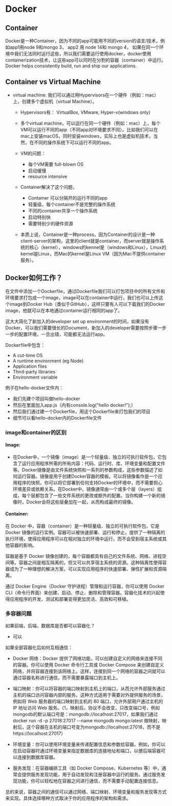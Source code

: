 # Docker

## Container 

Docker是一种Container，因为不同的app可能用不同的version的语言/技术，例如app1用node 9和mongo 3， app2 用 node 14和 mongo 4， 如果在同一个环境中我们无法同时运行这些，所以我们需要运行使用docker，docker使用containerization技术，让这些app可以同时在分割的容器（container）中运行。
Docker helps consistently build, run and ship our applications.

## Container vs Virtual Machine

- virtual machine: 我们可以通过用Hypervisors在一个硬件（例如：mac）上，创建多个虚拟机（virtual Machine）。
  - Hypervisors有： VirtualBox, VMware, Hyper-v(windows only)
  - 多个virtual machine，可以运行在同一个硬件（例如：mac）上，每个VM可以运行不同的app（不同app对环境要求不同）。比如我们可以在mac上安装macOS，同时安装windows，实际上也是虚拟机技术，当然，在不同的操作系统下可以运行不同的app。
  - VM的问题：
    - 每个VM需要 full-blown OS
    - 启动缓慢
    - resource intensive

  - Container解决了这个问题，
    - Container 可以分隔开的运行不同的app
    - 轻量级，每个container不是完整的操作系统
    - 不同的container共享一个操作系统
    - 启动特别快
    - 需要特别少的硬件资源

  - 本质上说，Container是一种process，因为Container的设计是一种client-server的架构，这里的client就是container，而server就是操作系统的核心（kernel），windows的kennel是（windows和Linux），Linux的kernel是Linux，而Mac的kernel是Linux VM（因为Mac不提供container服务）。


## Docker如何工作？

在文件中添加一个Dockerfile，通过Dockerfile我们可以打包项目中的所有文件和环境要求打包成一个image，image可以在container中运行，我们也可以上传这个image到Docker Hub（类似于GitHub），这样只要有人可以下载我们的Docker image，他就可以在本地通过container运行相同的app了。

这大大简化了新加入的developer set up environment的时间，如果没有Docker，可以我们需要很长的Document，新加入的developer需要按照步骤一步一步的配置环境，一旦出错，可能都无法运行app。

Dockerfile中包含：
- A cut-time OS
- A runtime environment (eg Node)
- Application files
- Third-party libraries
- Environment variable


例子在hello-docker文件内：

- 我们先建个项目叫做hello-docker
- 然后在里面加入app.js（内有console.log("hello docker!");）
- 然后我们通过建一个Dockerfile，用这个Dockerfile来打包我们的项目
- 细节可以看hello-docker内的Dockerfile文件


### image和container的区别
 
#### Image:
- 在Docker中，一个镜像（image）是一个轻量级、独立的可执行软件包，它包含了运行应用程序所需的所有内容：代码、运行时、库、环境变量和配置文件等。Docker镜像是由文件系统快照和一系列的参数构成，这些参数描述了如何运行容器。镜像是用于创建Docker容器的模板。可以将镜像看作是一个应用程序的快照，你可以将它部署到任何支持Docker的环境中，而不需要担心环境差异或依赖关系。在Docker中，镜像通常由一个或多个层（layers）组成，每个层都包含了一些文件系统的更改或额外的配置。当你构建一个新的镜像时，Docker会将这些层叠加在一起，从而构成最终的镜像。

#### Container:
在 Docker 中，容器（container）是一种轻量级、独立的可执行软件包，它是 Docker 镜像的运行实例。容器可以被快速部署、运行和停止，提供了一种隔离的执行环境，使得应用程序可以在相对独立的环境中运行，而不会受到宿主系统或其他容器的影响。

容器是基于 Docker 镜像创建的，每个容器都具有自己的文件系统、网络、进程空间等。容器之间是相互隔离的，但又可以共享宿主系统的资源。这种隔离性使得容器成为了一种理想的解决方案，可以实现应用程序的快速部署、弹性扩展和资源隔离。

通过 Docker Engine（Docker 守护进程）管理和运行容器，你可以使用 Docker CLI（命令行界面）来创建、启动、停止、删除和管理容器。容器化技术的兴起使得应用程序的开发、测试和部署变得更加灵活、高效和可移植。

### 多容器问题

如果前端，后端，数据库是否都可以容器化？
- 可以

如果全部容器化后如何互相通信：
- Docker 网络：Docker 提供了网络功能，可以创建自定义的网络来连接不同的容器。你可以使用 Docker 命令行工具或 Docker Compose 来创建自定义网络，并将容器连接到该网络上。这样，连接到同一个网络的容器之间就可以通过容器名称进行通信，而不需要暴露端口到主机上。

- 端口映射：你可以将容器的端口映射到主机上的端口，从而允许外部服务通过主机的端口访问容器内部的服务。这种方式适用于需要对外提供服务的场景，例如将 Web 服务器的端口映射到主机的 80 端口，允许外部用户通过主机的 IP 地址访问 Web 服务。（1，映射后，协议不会改变，只改变端口号，例如mongodb的默认端口号是：mongodb://localhost:27017，如果我们通过docker run -d -p 27018:27017 --name mongodb mongo:latest 做映射，映射后，这个容器在主机的端口号变为mongodb://localhost:27018，而不是https://localhost:27017）

- 环境变量：你可以使用环境变量来传递配置信息和参数给容器。例如，你可以在启动容器时通过环境变量来指定数据库的连接地址和端口，以便后端容器可以连接到数据库容器。

- 服务发现：在容器编排工具（如 Docker Compose、Kubernetes 等）中，通常会提供服务发现功能，用于自动发现和注册容器中运行的服务。通过服务发现功能，你可以轻松地在容器之间进行通信，而不需要手动配置连接信息。

总的来说，容器之间的通信可以通过网络、端口映射、环境变量和服务发现等方式来实现。具体选择哪种方式取决于你的应用程序的架构和需求。